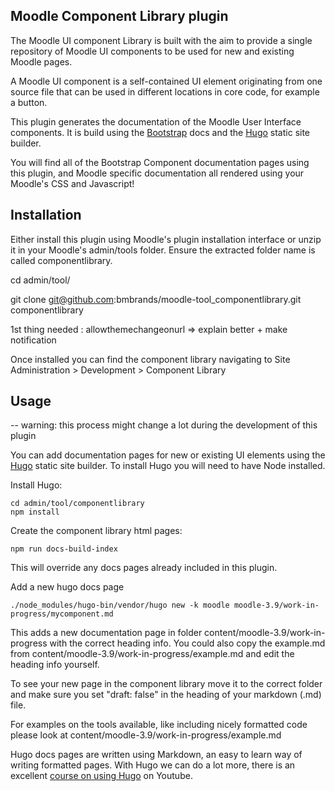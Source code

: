 ## Moodle Component Library plugin

The Moodle UI component Library is built with the aim to provide a single repository
of Moodle UI components to be used for new and existing Moodle pages.

A Moodle UI component is a self-contained UI element originating from one source file
that can be used in different locations in core code, for example a button.

This plugin generates the documentation of the Moodle User Interface components. It
is build using the [Bootstrap](http://getbootstrap.com) docs and the [Hugo](gohugo.io)
static site builder.

You will find all of the Bootstrap Component documentation pages using this plugin,
and Moodle specific documentation all rendered using your Moodle's CSS and Javascript!

## Installation

Either install this plugin using Moodle's plugin installation interface or unzip it in
your Moodle's admin/tools folder. Ensure the extracted folder name is called
componentlibrary.

cd admin/tool/

git clone git@github.com:bmbrands/moodle-tool_componentlibrary.git componentlibrary

1st thing needed : allowthemechangeonurl => explain better + make notification


Once installed you can find the component library navigating to
Site Administration > Development > Component Library

## Usage

-- warning: this process might change a lot during the development of this plugin

You can add documentation pages for new or existing UI elements using the [Hugo](gohugo.io)
static site builder. To install Hugo you will need to have Node installed.

Install Hugo:
```
cd admin/tool/componentlibrary
npm install
````

Create the component library html pages:
```
npm run docs-build-index
```
This will override any docs pages already included in this plugin.


Add a new hugo docs page
```
./node_modules/hugo-bin/vendor/hugo new -k moodle moodle-3.9/work-in-progress/mycomponent.md
```
This adds a new documentation page in folder content/moodle-3.9/work-in-progress
with the correct heading info. You could also copy the example.md from
content/moodle-3.9/work-in-progress/example.md and edit the heading info yourself.

To see your new page in the component library move it to the correct folder and
make sure you set "draft: false" in the heading of your markdown (.md) file.

For examples on the tools available, like including nicely formatted code please look at
content/moodle-3.9/work-in-progress/example.md

Hugo docs pages are written using Markdown, an easy to learn way of writing formatted pages.
With Hugo we can do a lot more, there is an excellent
[course on using Hugo](https://www.youtube.com/watch?v=qtIqKaDlqXo&list=PLLAZ4kZ9dFpOnyRlyS-liKL5ReHDcj4G3)
on Youtube.